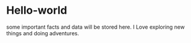 # Hello-world
some important facts and data will be stored here. 
I Love exploring new things and doing adventures.
